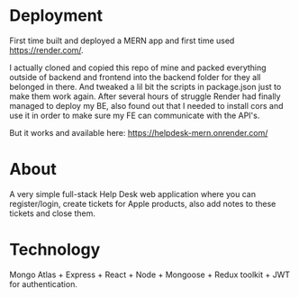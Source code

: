 # Deployment

First time built and deployed a MERN app and first time used https://render.com/.

I actually cloned and copied this repo of mine and packed everything outside of backend and frontend into the backend folder for they all belonged in there. And tweaked a lil bit the scripts in package.json just to make them work again.
After several hours of struggle Render had finally managed to deploy my BE, also found out that I needed to install cors and use it in order to make sure my FE can communicate with the API's.

But it works and available here: https://helpdesk-mern.onrender.com/

# About

A very simple full-stack Help Desk web application where you can register/login, create tickets for Apple products, also add notes to these tickets and close them.

# Technology

Mongo Atlas + Express + React + Node + Mongoose + Redux toolkit + JWT for authentication.
